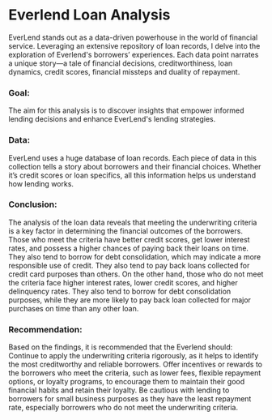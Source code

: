 # Everlend Loan Analysis
EverLend stands out as a data-driven powerhouse in the world of financial service. Leveraging an extensive repository of loan records, I delve into the exploration of Everlend's borrowers’ experiences. Each data point narrates a unique story—a tale of financial decisions, creditworthiness, loan dynamics, credit scores, financial missteps and duality of repayment.

### Goal:
The aim for this analysis is to discover insights that empower informed lending decisions and enhance EverLend's lending strategies.

### Data:
EverLend uses a huge database of loan records. Each piece of data in this collection tells a story about borrowers and their financial choices. Whether it’s credit scores or loan specifics, all this information helps us understand how lending works.

### Conclusion:
The analysis of the loan data reveals that meeting the underwriting criteria is a key factor in determining the financial outcomes of the borrowers. Those who meet the criteria have better credit scores, get lower interest rates, and possess a higher chances of paying back their loans on time. They also tend to borrow for debt consolidation, which may indicate a more responsible use of credit. They also tend to pay back loans collected for credit card purposes than others. 
On the other hand, those who do not meet the criteria face higher interest rates, lower credit scores, and higher delinquency rates. They also tend to borrow for debt consolidation purposes, while they are more likely to pay back loan collected for major purchases on time than any other loan.

### Recommendation:
Based on the findings, it is recommended that the Everlend should:
Continue to apply the underwriting criteria rigorously, as it helps to identify the most creditworthy and reliable borrowers.
Offer incentives or rewards to the borrowers who meet the criteria, such as lower fees, flexible repayment options, or loyalty programs, to encourage them to maintain their good financial habits and retain their loyalty.
Be cautious with lending to borrowers for small business purposes as they have the least repayment rate, especially borrowers who do not meet the underwriting criteria. 
